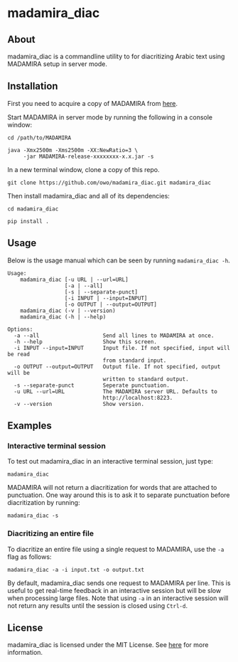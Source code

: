 # madamira_diac

## About

madamira_diac is a commandline utility to for diacritizing Arabic text using
MADAMIRA setup in server mode.

## Installation

First you need to acquire a copy of MADAMIRA from
[here](http://innovation.columbia.edu/technologies/cu14012_arabic-language-disambiguation-for-natural-language-processing-applications).

Start MADAMIRA in server mode by running the following in a console window:

```
cd /path/to/MADAMIRA

java -Xmx2500m -Xms2500m -XX:NewRatio=3 \
     -jar MADAMIRA-release-xxxxxxxx-x.x.jar -s
```

In a new terminal window, clone a copy of this repo.

```
git clone https://github.com/owo/madamira_diac.git madamira_diac
```

Then install madamira_diac and all of its dependencies:

```
cd madamira_diac

pip install .
```

## Usage

Below is the usage manual which can be seen by running `madamira_diac -h`.

```
Usage:
    madamira_diac [-u URL | --url=URL]
                  [-a | --all]
                  [-s | --separate-punct]
                  [-i INPUT | --input=INPUT]
                  [-o OUTPUT | --output=OUTPUT]
    madamira_diac (-v | --version)
    madamira_diac (-h | --help)

Options:
  -a --all                    Send all lines to MADAMIRA at once.
  -h --help                   Show this screen.
  -i INPUT --input=INPUT      Input file. If not specified, input will be read
                              from standard input.
  -o OUTPUT --output=OUTPUT   Output file. If not specified, output will be
                              written to standard output.
  -s --separate-punct         Seperate punctuation.
  -u URL --url=URL            The MADAMIRA server URL. Defaults to
                              http://localhost:8223.
  -v --version                Show version.
```

## Examples

### Interactive terminal session

To test out madamira_diac in an interactive terminal session, just type:

```
madamira_diac
```

MADAMIRA will not return a diacritization for words that are attached to
punctuation. One way around this is to ask it to separate punctuation before
diacritization by running:

```
madamira_diac -s
```

### Diacritizing an entire file

To diacritize an entire file using a single request to MADAMIRA, use the `-a`
flag as follows:

```
madamira_diac -a -i input.txt -o output.txt
```

By default, madamira_diac sends one request to MADAMIRA per line.
This is useful to get real-time feedback in an interactive session but will be
slow when processing large files. Note that using `-a` in an interactive session
will not return any results until the session is closed using `Ctrl-d`.

## License

madamira_diac is licensed under the MIT License. See [here](LICENSE)
for more information.
